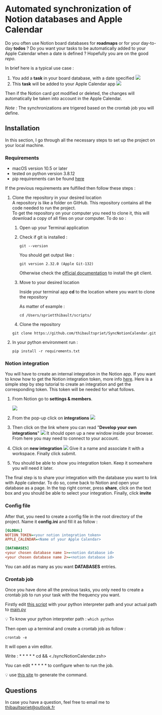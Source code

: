 # Automated synchronization of Notion databases and Apple Calendar

Do you often use Notion board databases for **roadmaps** or for your day-to-day **todos** ? Do you want your tasks to be automatically added to your Apple Calendar when a date is defined ? Hopefully you are on the good *repo*.

In brief here is a typical use case :  

1. You add a **task** in your board database, with a date specified
![](./img/add_to_do.png)
1. This **task** will be added to your Apple Calendar app
![](./img/task_calendar.png)

Then if the Notion card got modified or deleted, the changes will automatically be taken into account in the Apple Calendar.

*Note :* The synchronizations are trigered based on the crontab job you will define.

## Installation

In this section, I go through all the necessary steps to set up the project on your local machine.

### Requirements
* macOS version 10.5 or later
* tested on python version 3.8.12
* pip requirements can be found [here](./requirements.txt)

If the previous requirements are fulfilled then follow these steps :

1. Clone the repository in your desired location  
    A repository is like a folder on GitHub. This repository contains all the code needed to run the project.  
    To get the repository on your computer you need to clone it, this will download a copy of all files on your computer. To do so :  
    1. Open up your Terminal application
    1. Check if git is installed :
        ```shell
        git --version
        ``` 
        You should get output like :

        ```shell
        git version 2.32.0 (Apple Git-132)
        ```
        Otherwise check the [official documentation](https://git-scm.com/book/en/v2/Getting-Started-Installing-Git) to install the git client.
    1. Move to your desired location
        
        Inside your terminal app **cd** to the location where you want to clone the repository
        
        As matter of example :
        
        ```shell
        cd /Users/sprietthibault/scripts/
        ```
    
    1. Clone the repository

    ```shell
    git clone https://github.com/thibaultspriet/SyncNotionCalendar.git
    ```
1. In your python environment run :
    ```shell
    pip install -r requirements.txt
    ```

### Notion integration

You will have to create an internal integration in the Notion app. If you want to know how to get the Notion integration token, more info [here](https://developers.notion.com/docs/authorization). Here is a simple step by step tutorial to create an integration and get the corresponding token. This token will be needed for what follows.

1. From Notion go to **settings & members**. 

    ![](./img/settings%20&%20members.png)
1. From the pop-up click on **integrations**
    ![](./img/integrations.png)
1. Then click on the link where you can read "**Develop your own integrations**"
    ![](./img/develop.png)
    It should open up a new window inside your browser. From here you may need to connect to your account.
1. Click on **new integration**
    ![](./img/new.png)
    Give it a name and associate it with a workspace. Finally click submit.
1. You should be able to show you integration token. Keep it somewhere you will need it later.

The final step is to share your integration with the database you want to link with Apple calendar. To do so, come back to Notion and open your database as a page. In the top right corner, press **share**, click on the text box and you should be able to select your integration. Finally, click **invite**

### Config file

After that, you need to create a config file in the root directory of the project. Name it **config.ini** and fill it as follow :

```ini
[GLOBAL]
NOTION_TOKEN=<your notion integration token>
APPLE_CALENDAR=<Name of your Apple Calendar>

[DATABASES]
<your chosen database name 1>=<notion database id>
<your chosen database name 2>=<notion database id>
```

You can add as many as you want **DATABASES** entries.

### Crontab job

Once you have done all the previous tasks, you only need to create a crontab job to run your task with the frequency you want.

Firstly edit [this script](./syncNotionCalendar.zsh) with your python interpreter path and your actual path to [main.py](./main.py)

💡 To know your python interpreter path : ```which python```

Then open up a terminal and create a crontab job as follow :

```shell
crontab -e
```

It will open a vim editor.

Write : * * * * * cd <absolute path to the project> && <./syncNotionCalendar.zsh>

You can edit * * * * * to configure when to run the job.

💡 use [this site](https://crontab.guru) to generate the command.

## Questions

In case you have a question, feel free to email me to [thibaultspriet@outlook.fr](mailto:thibaultspriet@outlook.fr)
